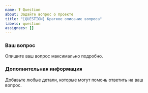 ```yaml
---
name: ❓ Question
about: Задайте вопрос о проекте
title: "[QUESTION] Краткое описание вопроса"
labels: question
assignees: []
---
```


### Ваш вопрос
Опишите ваш вопрос максимально подробно.

### Дополнительная информация
Добавьте любые детали, которые могут помочь ответить на ваш вопрос.
